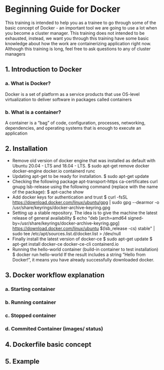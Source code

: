 # Beginning Guide for Docker
This training is intended to help you as a trainee to go through some of the basic concept of Docker - an important tool we are going to use a lot when you become a cluster manager. This training does not intended to be exhausted, instead, we want you through this training have some basic knowledge about how the work are containerizing application right now.
Although this training is long, feel free to ask questions to any of cluster managers

## 1. Introduction to Docker
### a. What is Docker?
Docker is a set of platform as a service products that use OS-level virtualization to deliver software in packages called containers
### b. What is a container?
A container is a “bag” of code, configuration, processes, networking, dependencies, and operating systems that is enough to execute an application
## 2. Installation
* Remove old version of docker engine that was installed as default with Ubuntu 20.04 - LTS and 18.04 - LTS.
$ sudo apt-get remove docker docker-engine docker.io containerd runc
* Updating apt-get to be ready for installation. 
$ sudo apt-get update
* Checking the following package apt-transport-https ca-certificates  curl  gnupg  lsb-release using the following command (replace <Package> with the name of the package):
$ apt-cache show <Package>
* Add docker keys for authentication and trust
$ curl -fsSL https://download.docker.com/linux/ubuntu/gpg | sudo gpg --dearmor -o /usr/share/keyrings/docker-archive-keyring.gpg
* Setting up a stable repository. The idea is to give the machine the latest release of general availability
$ echo  "deb [arch=amd64 signed-by=/usr/share/keyrings/docker-archive-keyring.gpg] https://download.docker.com/linux/ubuntu $(lsb_release -cs) stable" | sudo tee /etc/apt/sources.list.d/docker.list > /dev/null
* Finally install the latest version of docker-ce
$ sudo apt-get update
$ apt-get install docker-ce docker-ce-cli containerd.io
* Running the hello-world container (build-in container to test installation)
$ docker run hello-world
If the result includes a string “Hello from Docker!”, it means you have already successfully downloaded docker.

## 3. Docker workflow explanation
### a. Starting container
### b. Running container
### c. Stopped container
### d. Commited Container (images/ status)

## 4. Dockerfile basic concept

## 5. Example
